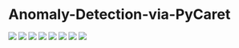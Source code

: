 # Anomaly-Detection-via-PyCaret

<img src = '../main/Data & Images/swarmplot.png'>

<img src = '../main/Data & Images/boxplot.png'>

<img src = '../main/Data & Images/pairplot.png'>

<img src = '../main/Data & Images/iforest.png'>

<img src = '../main/Data & Images/iforest_manifold.png'>

<img src = '../main/Data & Images/lof.png'>

<img src = '../main/Data & Images/knn.png'>

<img src = '../main/Data & Images/knn_results.png'>
